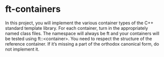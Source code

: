 # ft-containers
In this project, you will implement the various container types of the C++ standard template library. For each container, turn in the appropriately named class files. The namespace will always be ft and your containers will be tested using ft::&lt;container>. You need to respect the structure of the reference container. If it’s missing a part of the orthodox canonical form, do not implement it.
